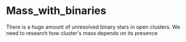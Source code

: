 # Mass_with_binaries
There is a huge amount of unresolved binary stars in open clusters. We need to research how cluster's mass depends on its presence
